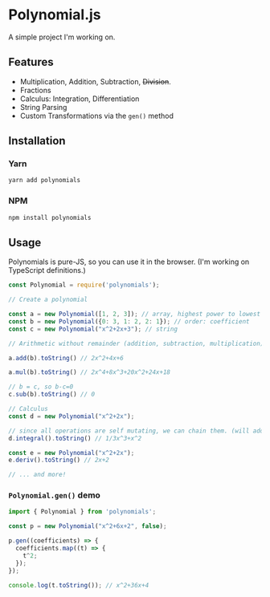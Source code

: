 # Polynomial.js

A simple project I'm working on.

## Features

* Multiplication, Addition, Subtraction, ~~Division~~.
* Fractions
* Calculus: Integration, Differentiation
* String Parsing
* Custom Transformations via the `gen()` method

## Installation

### Yarn

```sh
yarn add polynomials
```

### NPM

```sh
npm install polynomials
```

## Usage

Polynomials is pure-JS, so you can use it in the browser. (I'm working on TypeScript definitions.)

```js
const Polynomial = require('polynomials');

// Create a polynomial

const a = new Polynomial([1, 2, 3]); // array, highest power to lowest
const b = new Polynomial({0: 3, 1: 2, 2: 1}); // order: coefficient
const c = new Polynomial("x^2+2x+3"); // string

// Arithmetic without remainder (addition, subtraction, multiplication)

a.add(b).toString() // 2x^2+4x+6

a.mul(b).toString() // 2x^4+8x^3+20x^2+24x+18

// b = c, so b-c=0
c.sub(b).toString() // 0

// Calculus
const d = new Polynomial("x^2+2x");

// since all operations are self mutating, we can chain them. (will add non-mutating methods later)
d.integral().toString() // 1/3x^3+x^2

const e = new Polynomial("x^2+2x");
e.deriv().toString() // 2x+2

// ... and more!
```

### `Polynomial.gen()` demo

```js
import { Polynomial } from 'polynomials';

const p = new Polynomial("x^2+6x+2", false);

p.gen((coefficients) => {
  coefficients.map((t) => {
    t^2;
  });
});

console.log(t.toString()); // x^2+36x+4
```
